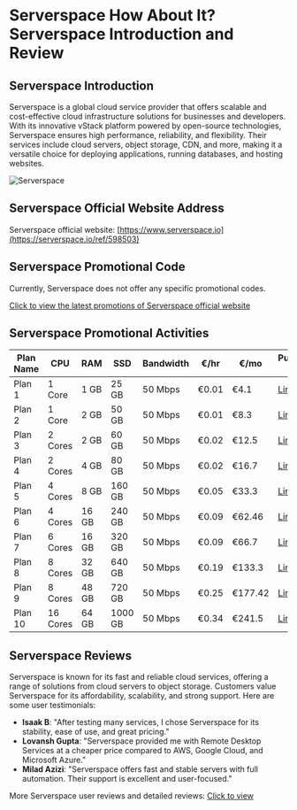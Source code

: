 # Serverspace How About It? Serverspace Introduction and Review

## Serverspace Introduction
Serverspace is a global cloud service provider that offers scalable and cost-effective cloud infrastructure solutions for businesses and developers. With its innovative vStack platform powered by open-source technologies, Serverspace ensures high performance, reliability, and flexibility. Their services include cloud servers, object storage, CDN, and more, making it a versatile choice for deploying applications, running databases, and hosting websites.

![Serverspace](https://github.com/user-attachments/assets/a8a21dec-2dc1-4162-a4c3-c00d27591d2d)

## Serverspace Official Website Address
Serverspace official website: [https://www.serverspace.io](https://serverspace.io/ref/598503)

## Serverspace Promotional Code
Currently, Serverspace does not offer any specific promotional codes.  

[Click to view the latest promotions of Serverspace official website](https://serverspace.io/ref/598503)

## Serverspace Promotional Activities
| Plan Name | CPU  | RAM  | SSD  | Bandwidth | €/hr | €/mo | Purchase Link |
|-----------|------|------|------|-----------|------|------|---------------|
| Plan 1    | 1 Core  | 1 GB  | 25 GB  | 50 Mbps   | €0.01 | €4.1  | [Link](https://serverspace.io/ref/598503) |
| Plan 2    | 1 Core  | 2 GB  | 50 GB  | 50 Mbps   | €0.01 | €8.3  | [Link](https://serverspace.io/ref/598503) |
| Plan 3    | 2 Cores | 2 GB  | 60 GB  | 50 Mbps   | €0.02 | €12.5 | [Link](https://serverspace.io/ref/598503) |
| Plan 4    | 2 Cores | 4 GB  | 80 GB  | 50 Mbps   | €0.02 | €16.7 | [Link](https://serverspace.io/ref/598503) |
| Plan 5    | 4 Cores | 8 GB  | 160 GB | 50 Mbps   | €0.05 | €33.3 | [Link](https://serverspace.io/ref/598503) |
| Plan 6    | 4 Cores | 16 GB | 240 GB | 50 Mbps   | €0.09 | €62.46| [Link](https://serverspace.io/ref/598503) |
| Plan 7    | 6 Cores | 16 GB | 320 GB | 50 Mbps   | €0.09 | €66.7 | [Link](https://serverspace.io/ref/598503) |
| Plan 8    | 8 Cores | 32 GB | 640 GB | 50 Mbps   | €0.19 | €133.3| [Link](https://serverspace.io/ref/598503) |
| Plan 9    | 8 Cores | 48 GB | 720 GB | 50 Mbps   | €0.25 | €177.42| [Link](https://serverspace.io/ref/598503) |
| Plan 10   | 16 Cores| 64 GB | 1000 GB| 50 Mbps   | €0.34 | €241.5| [Link](https://serverspace.io/ref/598503) |

## Serverspace Reviews
Serverspace is known for its fast and reliable cloud services, offering a range of solutions from cloud servers to object storage. Customers value Serverspace for its affordability, scalability, and strong support. Here are some user testimonials:

- **Isaak B**: "After testing many services, I chose Serverspace for its stability, ease of use, and great pricing."
- **Lovansh Gupta**: "Serverspace provided me with Remote Desktop Services at a cheaper price compared to AWS, Google Cloud, and Microsoft Azure."
- **Milad Azizi**: "Serverspace offers fast and stable servers with full automation. Their support is excellent and user-focused."

More Serverspace user reviews and detailed reviews: [Click to view](https://serverspace.io/ref/598503)
